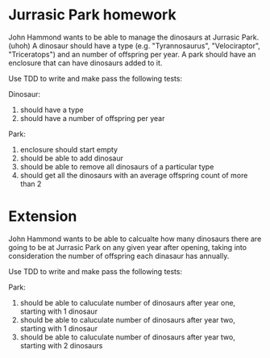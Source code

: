 # Jurrasic Park homework

John Hammond wants to be able to manage the dinosaurs at Jurrasic Park. (uhoh) A dinosaur should have a type (e.g. "Tyrannosaurus", "Velociraptor", "Triceratops") and an number of offspring per year. A park should have an enclosure that can have dinosaurs added to it.

Use TDD to write and make pass the following tests:

Dinosaur:
1. should have a type
2. should have a number of offspring per year

Park:
1. enclosure should start empty
2. should be able to add dinosaur
3. should be able to remove all dinosaurs of a particular type
4. should get all the dinosaurs with an average offspring count of more than 2


# Extension

John Hammond wants to be able to calcualte how many dinosaurs there are going to be at Jurrasic Park on any given year after opening, taking into consideration the number of offspring each dinasaur has annually.

Use TDD to write and make pass the following tests:

Park:
1. should be able to caluculate number of dinosaurs after year one, starting with 1 dinosaur
2. should be able to caluculate number of dinosaurs after year two, starting with 1 dinosaur
4. should be able to caluculate number of dinosaurs after year two, starting with 2 dinosaurs
